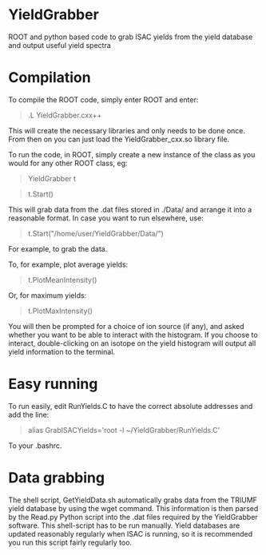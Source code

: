 # YieldGrabber
ROOT and python based code to grab ISAC yields from the yield database and output useful yield spectra

# Compilation 
To compile the ROOT code, simply enter ROOT and enter:

> .L YieldGrabber.cxx++

This will create the necessary libraries and only needs to be done once. From then on you can just load the YieldGrabber_cxx.so library file.

To run the code, in ROOT, simply create a new instance of the class as you would for any other ROOT class, eg:

> YieldGrabber t

> t.Start()

This will grab data from the .dat files stored in ./Data/ and arrange it into a reasonable format. In case you want to run elsewhere, use:

> t.Start("/home/user/YieldGrabber/Data/")

For example, to grab the data.

To, for example, plot average yields:

> t.PlotMeanIntensity()

Or, for maximum yields:

> t.PlotMaxIntensity()

You will then be prompted for a choice of ion source (if any), and asked whether you want to be able to interact with the histogram. If you choose to interact, double-clicking on an isotope on the yield histogram will output all yield information to the terminal.

# Easy running

To run easily, edit RunYields.C to have the correct absolute addresses and add the line:

> alias GrabISACYields='root -l ~/YieldGrabber/RunYields.C'

To your .bashrc. 

# Data grabbing

The shell script, GetYieldData.sh automatically grabs data from the TRIUMF yield database by using the wget command. This information is then parsed by the Read.py Python script into the .dat files required by the YieldGrabber software. This shell-script has to be run manually. Yield databases are updated reasonably regularly when ISAC is running, so it is recommended you run this script fairly regularly too.
